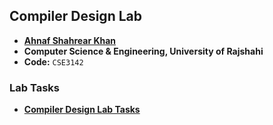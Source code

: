 ## Compiler Design Lab
- **[Ahnaf Shahrear Khan](https://github.com/ahnafshahrear)**
- **Computer Science & Engineering, University of Rajshahi**
- **Code:** `CSE3142`

### Lab Tasks
- **[Compiler Design Lab Tasks](https://github.com/ahnafshahrear/Compiler-Design/blob/main/LabTasks.txt)**
